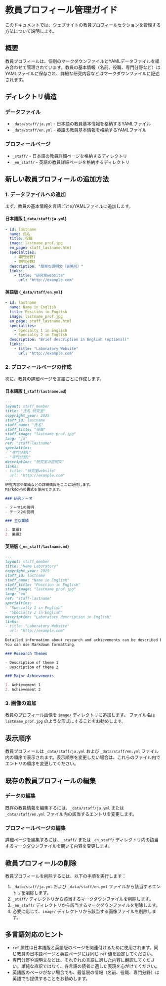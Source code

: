 # 教員プロフィール管理ガイド

このドキュメントでは、ウェブサイトの教員プロフィールセクションを管理する方法について説明します。

## 概要

教員プロフィールは、個別のマークダウンファイルとYAMLデータファイルを組み合わせて管理されています。教員の基本情報（名前、役職、専門分野など）はYAMLファイルに保存され、詳細な研究内容などはマークダウンファイルに記述されます。

## ディレクトリ構造

### データファイル
- `_data/staff/ja.yml` - 日本語の教員基本情報を格納するYAMLファイル
- `_data/staff/en.yml` - 英語の教員基本情報を格納するYAMLファイル

### プロフィールページ
- `_staff/` - 日本語の教員詳細ページを格納するディレクトリ
- `_en_staff/` - 英語の教員詳細ページを格納するディレクトリ

## 新しい教員プロフィールの追加方法

### 1. データファイルへの追加

まず、教員の基本情報を言語ごとのYAMLファイルに追加します。

#### 日本語版 (`_data/staff/ja.yml`)

```yaml
- id: lastname
  name: 氏名
  title: 役職
  image: lastname_prof.jpg
  en_page: staff_lastname.html
  specialties:
    - 専門分野1
    - 専門分野2
  description: "簡単な説明文（省略可）"
  links:
    - title: "研究室website"
      url: "http://example.com"
```

#### 英語版 (`_data/staff/en.yml`)

```yaml
- id: lastname
  name: Name in English
  title: Position in English
  image: lastname_prof.jpg
  en_page: staff_lastname.html
  specialties:
    - Specialty 1 in English
    - Specialty 2 in English
  description: "Brief description in English (optional)"
  links:
    - title: "Laboratory Website"
      url: "http://example.com"
```

### 2. プロフィールページの作成

次に、教員の詳細ページを言語ごとに作成します。

#### 日本語版 (`_staff/lastname.md`)

```markdown
---
layout: staff_member
title: "氏名 研究室"
copyright_year: 2025
staff_id: lastname
staff_name: "氏名"
staff_title: "役職"
staff_image: "lastname_prof.jpg"
lang: "ja"
ref: "staff-lastname"
specialties:
- "専門分野1"
- "専門分野2"
description: "研究室の説明文"
links:
- title: "研究室website"
  url: "http://example.com"
---
研究内容や業績などの詳細情報をここに記述します。
Markdownの書式を使用できます。

### 研究テーマ

- テーマ1の説明
- テーマ2の説明

### 主な業績

1. 業績1
2. 業績2
```

#### 英語版 (`_en_staff/lastname.md`)

```markdown
---
layout: staff_member
title: "Name Laboratory"
copyright_year: 2025
staff_id: lastname
staff_name: "Name in English"
staff_title: "Position in English"
staff_image: "lastname_prof.jpg"
lang: "en"
ref: "staff-lastname"
specialties:
- "Specialty 1 in English"
- "Specialty 2 in English"
description: "Laboratory description in English"
links:
- title: "Laboratory Website"
  url: "http://example.com"
---
Detailed information about research and achievements can be described here.
You can use Markdown formatting.

### Research Themes

- Description of theme 1
- Description of theme 2

### Major Achievements

1. Achievement 1
2. Achievement 2
```

### 3. 画像の追加

教員のプロフィール画像を `image/` ディレクトリに追加します。
ファイル名は `lastname_prof.jpg` のような形式にすることをお勧めします。

## 表示順序

教員プロフィールは `_data/staff/ja.yml` および `_data/staff/en.yml` ファイル内の順序で表示されます。表示順序を変更したい場合は、これらのファイル内でエントリの順序を変更してください。

## 既存の教員プロフィールの編集

### データの編集

既存の教員情報を編集するには、`_data/staff/ja.yml` または `_data/staff/en.yml` ファイル内の該当するエントリを変更します。

### プロフィールページの編集

詳細ページを編集するには、`_staff/` または `_en_staff/` ディレクトリ内の該当するマークダウンファイルを開いて内容を変更します。

## 教員プロフィールの削除

教員プロフィールを削除するには、以下の手順を実行します：

1. `_data/staff/ja.yml` および `_data/staff/en.yml` ファイルから該当するエントリを削除します。
2. `_staff/` ディレクトリから該当するマークダウンファイルを削除します。
3. `_en_staff/` ディレクトリから該当するマークダウンファイルを削除します。
4. 必要に応じて、`image/` ディレクトリから該当する画像ファイルを削除します。

## 多言語対応のヒント

- `ref` 属性は日本語版と英語版のページを関連付けるために使用されます。同じ教員の日本語ページと英語ページには同じ `ref` 値を設定してください。
- 専門分野や説明文などは、それぞれの言語に適した内容に翻訳してください。単純な直訳ではなく、各言語の読者に適した表現を心がけてください。
- 英語版のページがない場合でも、最低限の情報（名前、役職、専門分野）は英語でも提供することをお勧めします。
